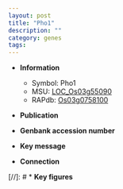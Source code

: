```yaml
---
layout: post
title: "Pho1"
description: ""
category: genes
tags: 
---
```


* **Information**  
    + Symbol: Pho1  
    + MSU: [LOC_Os03g55090](http://rice.uga.edu/cgi-bin/ORF_infopage.cgi?orf=LOC_Os03g55090)  
    + RAPdb: [Os03g0758100](http://rapdb.dna.affrc.go.jp/viewer/gbrowse_details/irgsp1?name=Os03g0758100)  

* **Publication**  

* **Genbank accession number**  

* **Key message**  

* **Connection**  

[//]: # * **Key figures**  


